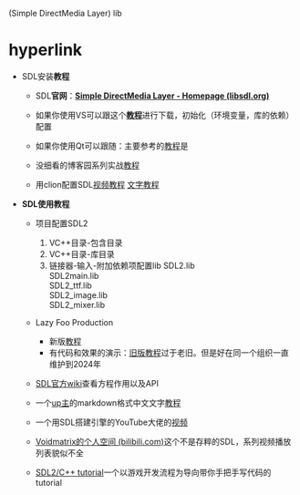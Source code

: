 (Simple DirectMedia Layer) lib
# hyperlink
- SDL安装**教程**
	- SDL**官网**：**[Simple DirectMedia Layer - Homepage (libsdl.org)](https://www.libsdl.org/)**
	
	- 如果你使用VS可以跟这个[**教程**](https://blog.csdn.net/qq_72157449/article/details/130490332)进行下载，初始化（环境变量，库的依赖）配置
	- 如果你使用Qt可以跟随：主要参考的[教程](https://blog.csdn.net/m0_58311374/article/details/133410449)是
	- 没细看的博客园系列实战[教程](https://www.cnblogs.com/renhui/p/10466773.html)
 	- 用clion配置SDL[视频教程](https://www.bilibili.com/video/BV1w841157uD/?spm_id_from=333.880.my_history.page.click&vd_source=0b1e0779f26f0074a8d8a6fac88fc43f) [文字教程](https://jacckx.me/2021/03/12/Windows_CLion_SDL2/)
- **SDL使用教程**
	- 项目配置SDL2
		1. VC++目录-包含目录
		2. VC++目录-库目录
		3. 链接器-输入-附加依赖项配置lib
			SDL2.lib  
			SDL2main.lib  
			SDL2_ttf.lib  
			SDL2_image.lib  
			SDL2_mixer.lib

	- Lazy Foo Production
		-  新版[教程](https://lazyfoo.net/tutorials/SDL/index.php)
		- 有代码和效果的演示：[旧版教程](https://tjumyk.github.io/sdl-tutorial-cn/contents.html)过于老旧。但是好在同一个组织一直维护到2024年
	- [SDL官方wiki](https://wiki.libsdl.org/SDL3/APIByCategory)查看方程作用以及API
	- 一个[up主](https://www.bilibili.com/video/BV14F411676X?p=3&spm_id_from=pageDriver&vd_source=113cb04caaabeca910d6d5580d23d578)的markdown格式中文文字[教程](https://gitee.com/unlimited13/cpp/blob/master/SDL/SDL.md#%E6%B8%B2%E6%9F%93%E5%99%A8%E5%88%9B%E5%BB%BA%E4%B8%8E%E6%B8%85%E5%B1%8F)
	- 一个用SDL搭建引擎的YouTube大佬的[视频](https://www.bilibili.com/video/BV12b421H7cx?p=7&vd_source=113cb04caaabeca910d6d5580d23d578)
	- [Voidmatrix的个人空间 (bilibili.com)](https://space.bilibili.com/25864506)这个不是存粹的SDL，系列视频播放列表貌似不全
 	- [SDL2/C++ tutorial](https://www.youtube.com/watch?v=QQzAHcojEKg&list=PLhfAbcv9cehhkG7ZQK0nfIGJC_C-wSLrx)一个以游戏开发流程为导向带你手把手写代码的tutorial
